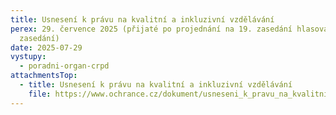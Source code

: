 ```yaml
---
title: Usnesení k právu na kvalitní a inkluzivní vzdělávání
perex: 29. července 2025 (přijaté po projednání na 19. zasedání hlasováním mimo
  zasedání)
date: 2025-07-29
vystupy:
  - poradni-organ-crpd
attachmentsTop:
  - title: Usnesení k právu na kvalitní a inkluzivní vzdělávání
    file: https://www.ochrance.cz/dokument/usneseni_k_pravu_na_kvalitni_a_inkluzivni_vzdelavani/usneseni_ke_vzdelavani.pdf
---
```

